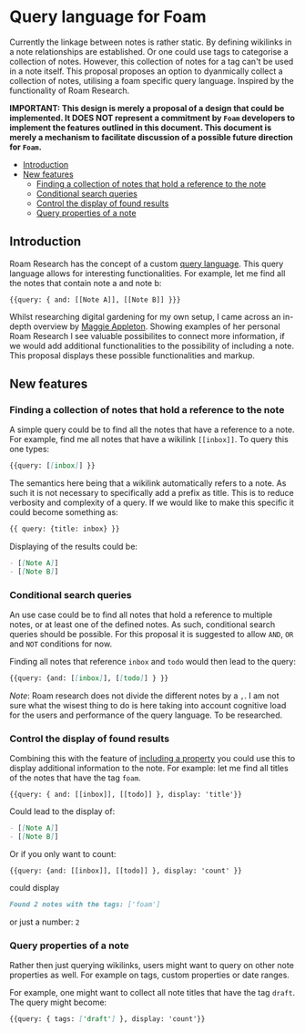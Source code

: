 # Query language for Foam <!-- omit in TOC -->

Currently the linkage between notes is rather static. By defining wikilinks in a note relationships are established. Or one could use tags to categorise a collection of notes. However, this collection of notes for a tag can't be used in a note itself. This proposal proposes an option to dyanmically collect a collection of notes, utilising a foam specific query language. Inspired by the functionality of Roam Research.

**IMPORTANT: This design is merely a proposal of a design that could be implemented. It DOES NOT represent a commitment by `Foam` developers to implement the features outlined in this document. This document is merely a mechanism to facilitate discussion of a possible future direction for `Foam`.**

- [Introduction](#introduction)
- [New features](#new-features)
  - [Finding a collection of notes that hold a reference to the note](#finding-a-collection-of-notes-that-hold-a-reference-to-the-note)
  - [Conditional search queries](#conditional-search-queries)
  - [Control the display of found results](#control-the-display-of-found-results)
  - [Query properties of a note](#query-properties-of-a-note)

## Introduction

Roam Research has the concept of a custom [query language](https://roamresearch.com/#/app/help/page/Gx35Ef0-S). This query language allows for interesting functionalities. For example, let me find all the notes that contain note a and note b:

`{{query: { and: [[Note A]], [[Note B]] }}}`

Whilst researching digital gardening for my own setup, I came across an in-depth overview by [Maggie Appleton](https://maggieappleton.com/roam-garden). Showing examples of her personal Roam Research I see valuable possibilites to connect more information, if we would add additional functionalities to the possibility of including a note. This proposal displays these possible functionalities and markup.

## New features

### Finding a collection of notes that hold a reference to the note

A simple query could be to find all the notes that have a reference to a note. For example, find me all notes that have a wikilink `[[inbox]]`. To query this one types:

```md
{{query: [[inbox]] }}
```

The semantics here being that a wikilink automatically refers to a note. As such it is not necessary to specifically add a prefix as title. This is to reduce verbosity and complexity of a query. If we would like to make this specific it could become something as:

```md
{{ query: {title: inbox} }}
```

Displaying of the results could be:

```md
- [[Note A]] 
- [[Note B]]
```

### Conditional search queries

An use case could be to find all notes that hold a reference to multiple notes, or at least one of the defined notes. As such, conditional search queries should be possible. For this proposal it is suggested to allow `AND`, `OR` and `NOT` conditions for now. 

Finding all notes that reference `inbox` and `todo` would then lead to the query:

```md
{{query: {and: [[inbox]], [[todo]] } }}
```

*Note*: Roam research does not divide the different notes by a `,`. I am not sure what the wisest thing to do is here taking into account cognitive load for the users and performance of the query language. To be researched.

### Control the display of found results

Combining this with the feature of [including a property](#include-an-attribute-of-a-file-note-property-or-frontmatter) you could use this to display additional information to the note. For example: let me find all titles of the notes that have the tag `foam`.

`{{query: { and: [[inbox]], [[todo]] }, display: 'title'}}`

Could lead to the display of:

```md
- [[Note A]] 
- [[Note B]]
```

Or if you only want to count:

`{{query: {and: [[inbox]], [[todo]] }, display: 'count' }}`

could display

```md
Found 2 notes with the tags: ['foam']
```

or just a number: `2`

### Query properties of a note

Rather then just querying wikilinks, users might want to query on other note properties as well. For example on tags, custom properties or date ranges.

For example, one might want to collect all note titles that have the tag `draft`. The query might become:

```md
{{query: { tags: ['draft'] }, display: 'count'}}
```
